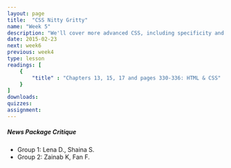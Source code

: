 ```yaml
---
layout: page
title:  "CSS Nitty Gritty"
name: "Week 5"
description: "We'll cover more advanced CSS, including specificity and inheritance."
date: 2015-02-23
next: week6
previous: week4
type: lesson
readings: [
    {
        "title" : "Chapters 13, 15, 17 and pages 330-336: HTML & CSS"
    }
]
downloads: 
quizzes: 
assignment: 
---
```


<h5>News Package Critique</h5>
<ul>
    <li>Group 1: Lena D., Shaina S.</li>
    <li>Group 2: Zainab K, Fan F.</li>
</ul>
